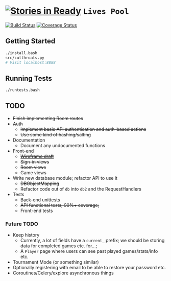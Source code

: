[![Stories in Ready](https://badge.waffle.io/hfaran/LivesPool.png?label=ready)](https://waffle.io/hfaran/LivesPool)
`Lives Pool`
================
[![Build Status](https://travis-ci.org/hfaran/LivesPool.png)](https://travis-ci.org/hfaran/LivesPool)
[![Coverage Status](http://coveralls.io/repos/hfaran/LivesPool/badge.png?branch=master)](https://coveralls.io/r/hfaran/LivesPool?branch=master)


## Getting Started
```bash
./install.bash
src/cutthroats.py
# Visit localhost:8888
```

## Running Tests
```bash
./runtests.bash
```

## TODO

* ~~Finish implementing Room routes~~
* ~~Auth~~
    * ~~Implement basic API authentication and auth-based actions~~
    * ~~Use some kind of hashing/salting~~
* Documentation
    * Document any undocumented functions
* Front-end
    * ~~[Wireframe draft](http://sdrv.ms/NiHL7a)~~
    * ~~Sign-in views~~
    * ~~Room views~~
    * Game views
* Write new database module; refactor API to use it
    * ~~DBObjectMapping~~
    * Refactor code out of `db` into `db2` and the RequestHandlers
* Tests
    * Back-end unittests
    * ~~API functional tests; 90%+ coverage;~~
    * Front-end tests

### Future TODO
* Keep history
    * Currently, a lot of fields have a `current_` prefix; we should be storing data for completed games etc. for...;
    * A `Player` page where users can see past played games/stats/info etc.
* Tournament Mode (or something similar)
* Optionally registering with email to be able to restore your password etc.
* Coroutines/Celery/explore asynchronous things
